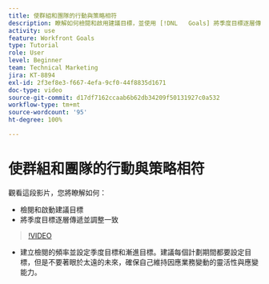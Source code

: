 ```yaml
---
title: 使群組和團隊的行動與策略相符
description: 瞭解如何檢閱和啟用建議目標，並使用 [!DNL   Goals] 將季度目標逐層傳遞再調整一致。
activity: use
feature: Workfront Goals
type: Tutorial
role: User
level: Beginner
team: Technical Marketing
jira: KT-8894
exl-id: 2f3ef8e3-f667-4efa-9cf0-44f8835d1671
doc-type: video
source-git-commit: d17df7162ccaab6b62db34209f50131927c0a532
workflow-type: tm+mt
source-wordcount: '95'
ht-degree: 100%

---
```


# 使群組和團隊的行動與策略相符

觀看這段影片，您將瞭解如何：

* 檢閱和啟動建議目標
* 將季度目標逐層傳遞並調整一致

>[!VIDEO](https://video.tv.adobe.com/v/335188/?quality=12&learn=on&enablevpops)

<!--
Pro-tips graphic
-->

* 建立檢閱的頻率並設定季度目標和漸進目標。建議每個計劃期間都要設定目標，但是不要著眼於太遠的未來，確保自己維持因應業務變動的靈活性與應變能力。
